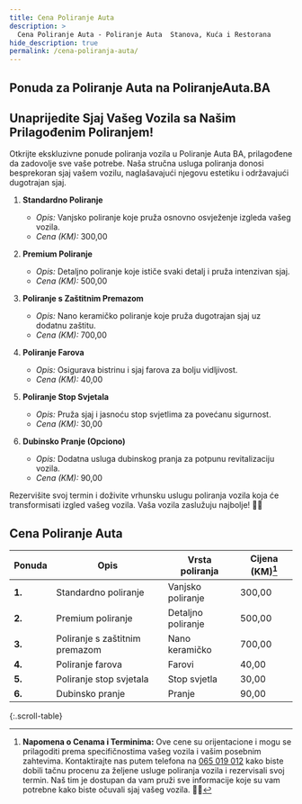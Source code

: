```yaml
---
title: Cena Poliranje Auta
description: >
  Cena Poliranje Auta - Poliranje Auta  Stanova, Kuća i Restorana
hide_description: true
permalink: /cena-poliranja-auta/
---
```


## Ponuda za Poliranje Auta  na PoliranjeAuta.BA

<script src="https://cdn.lordicon.com/lordicon.js"></script>
<div class="centered">
<lord-icon
    src="https://cdn.lordicon.com/liejnkif.json"
    trigger="loop"
    colors="primary:#FF8C00,secondary:#CCCCCC"
    style="width:250px;height:250px">
</lord-icon>
</div>

## Unaprijedite Sjaj Vašeg Vozila sa Našim Prilagođenim Poliranjem!

Otkrijte ekskluzivne ponude poliranja vozila u Poliranje Auta BA, prilagođene da zadovolje sve vaše potrebe. Naša stručna usluga poliranja donosi besprekoran sjaj vašem vozilu, naglašavajući njegovu estetiku i održavajući dugotrajan sjaj.

1. **Standardno Poliranje**
   - *Opis:* Vanjsko poliranje koje pruža osnovno osvježenje izgleda vašeg vozila.
   - *Cena (KM):* 300,00

2. **Premium Poliranje**
   - *Opis:* Detaljno poliranje koje ističe svaki detalj i pruža intenzivan sjaj.
   - *Cena (KM):* 500,00

3. **Poliranje s Zaštitnim Premazom**
   - *Opis:* Nano keramičko poliranje koje pruža dugotrajan sjaj uz dodatnu zaštitu.
   - *Cena (KM):* 700,00

4. **Poliranje Farova**
   - *Opis:* Osigurava bistrinu i sjaj farova za bolju vidljivost.
   - *Cena (KM):* 40,00

5. **Poliranje Stop Svjetala**
   - *Opis:* Pruža sjaj i jasnoću stop svjetlima za povećanu sigurnost.
   - *Cena (KM):* 30,00

6. **Dubinsko Pranje (Opciono)**
   - *Opis:* Dodatna usluga dubinskog pranja za potpunu revitalizaciju vozila.
   - *Cena (KM):* 90,00

Rezervišite svoj termin i doživite vrhunsku uslugu poliranja vozila koja će transformisati izgled vašeg vozila. Vaša vozila zaslužuju najbolje! 🚗💫

<script src="https://cdn.lordicon.com/lordicon.js"></script>
<div class="centered">
<lord-icon
    src="https://cdn.lordicon.com/lqadwfir.json"
    trigger="loop"
    colors="primary:#FF8C00,secondary:#CCCCCC"
    style="width:250px;height:250px">
</lord-icon>
</div>

## Cena Poliranje Auta


| Ponuda             | Opis                              | Vrsta poliranja     | Cijena (KM)[^1] |
|--------------------|-----------------------------------|---------------------|-----------------|
| **1.**             | Standardno poliranje              | Vanjsko poliranje   | 300,00          |
| **2.**             | Premium poliranje                 | Detaljno poliranje  | 500,00          |
| **3.**             | Poliranje s zaštitnim premazom    | Nano keramičko      | 700,00          |
| **4.**             | Poliranje farova                  | Farovi              | 40,00           |
| **5.**             | Poliranje stop svjetala           | Stop svjetla        | 30,00           |
| **6.**             | Dubinsko pranje                   | Pranje              | 90,00           |
{:.scroll-table}

<div class="centered">
<lord-icon
    src="https://cdn.lordicon.com/amuerqoc.json"
    trigger="loop"
    colors="primary:#FF8C00,secondary:#CCCCCC"
    style="width:250px;height:250px">
</lord-icon>
</div>

[^1]: **Napomena o Cenama i Terminima:** Ove cene su orijentacione i mogu se prilagoditi prema specifičnostima vašeg vozila i vašim posebnim zahtevima. Kontaktirajte nas putem telefona na [065 019 012](tel:+38765019012) kako biste dobili tačnu procenu za željene usluge poliranja vozila i rezervisali svoj termin. Naš tim je dostupan da vam pruži sve informacije koje su vam potrebne kako biste očuvali sjaj vašeg vozila. 🚗💫